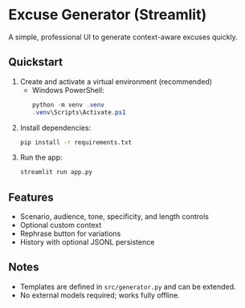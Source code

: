# Excuse Generator (Streamlit)

A simple, professional UI to generate context-aware excuses quickly.

## Quickstart

1. Create and activate a virtual environment (recommended)
   - Windows PowerShell:
     ```powershell
     python -m venv .venv
     .venv\Scripts\Activate.ps1
     ```
2. Install dependencies:
   ```bash
   pip install -r requirements.txt
   ```
3. Run the app:
   ```bash
   streamlit run app.py
   ```

## Features
- Scenario, audience, tone, specificity, and length controls
- Optional custom context
- Rephrase button for variations
- History with optional JSONL persistence

## Notes
- Templates are defined in `src/generator.py` and can be extended.
- No external models required; works fully offline.
